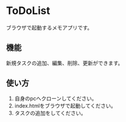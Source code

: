# ToDoList
ブラウザで起動するメモアプリです。
## 機能
新規タスクの追加、編集、削除、更新ができます。

## 使い方
1. 自身のpcへクローンしてください。
2. index.htmlをブラウザで起動してください。
3. タスクの追加をしてください。
